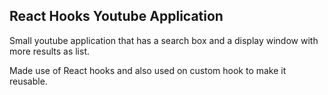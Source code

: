 ## React Hooks Youtube Application

Small youtube application that has a search box and a display window with more results as list.

Made use of React hooks and also used on custom hook to make it reusable.
